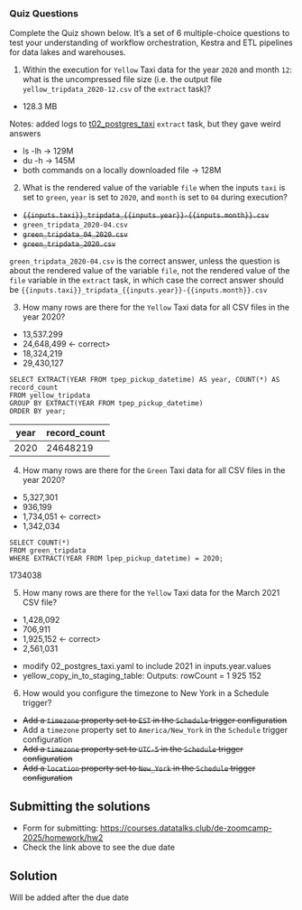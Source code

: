 ### Quiz Questions

Complete the Quiz shown below. It’s a set of 6 multiple-choice questions to test your understanding of workflow orchestration, Kestra and ETL pipelines for data lakes and warehouses.

1) Within the execution for `Yellow` Taxi data for the year `2020` and month `12`: what is the uncompressed file size (i.e. the output file `yellow_tripdata_2020-12.csv` of the `extract` task)?
- 128.3 MB

Notes: added logs to [t02_postgres_taxi](flows/02_postgres_taxi.yaml) `extract` task, but they gave weird answers 
  * ls -lh -> 129M
  * du -h -> 145M
  * both commands on a locally downloaded file -> 128M

2) What is the rendered value of the variable `file` when the inputs `taxi` is set to `green`, `year` is set to `2020`, and `month` is set to `04` during execution?
- ~~`{{inputs.taxi}}_tripdata_{{inputs.year}}-{{inputs.month}}.csv`~~ 
- `green_tripdata_2020-04.csv`
- ~~`green_tripdata_04_2020.csv`~~
- ~~`green_tripdata_2020.csv`~~

`green_tripdata_2020-04.csv` is the correct answer, unless the question is about the rendered value of the variable `file`, not the rendered value of the `file` variable in the `extract` task, in which case the correct answer should be `{{inputs.taxi}}_tripdata_{{inputs.year}}-{{inputs.month}}.csv`

3) How many rows are there for the `Yellow` Taxi data for all CSV files in the year 2020?
- 13,537.299
- 24,648,499 <- correct>
- 18,324,219
- 29,430,127

```
SELECT EXTRACT(YEAR FROM tpep_pickup_datetime) AS year, COUNT(*) AS record_count
FROM yellow_tripdata
GROUP BY EXTRACT(YEAR FROM tpep_pickup_datetime)
ORDER BY year;
```

| year | record_count |
|------|--------------|
| 2020	| 24648219 |

4) How many rows are there for the `Green` Taxi data for all CSV files in the year 2020?
- 5,327,301
- 936,199
- 1,734,051 <- correct>
- 1,342,034

```
SELECT COUNT(*) 
FROM green_tripdata
WHERE EXTRACT(YEAR FROM lpep_pickup_datetime) = 2020;
```
1734038

5) How many rows are there for the `Yellow` Taxi data for the March 2021 CSV file?
- 1,428,092
- 706,911
- 1,925,152 <- correct>
- 2,561,031

* modify 02_postgres_taxi.yaml to include 2021 in inputs.year.values
* yellow_copy_in_to_staging_table: Outputs: rowCount = 1 925 152



6) How would you configure the timezone to New York in a Schedule trigger?
- ~~Add a `timezone` property set to `EST` in the `Schedule` trigger configuration~~
- Add a `timezone` property set to `America/New_York` in the `Schedule` trigger configuration
- ~~Add a `timezone` property set to `UTC-5` in the `Schedule` trigger configuration~~
- ~~Add a `location` property set to `New_York` in the `Schedule` trigger configuration~~  


## Submitting the solutions

* Form for submitting: https://courses.datatalks.club/de-zoomcamp-2025/homework/hw2
* Check the link above to see the due date

## Solution

Will be added after the due date